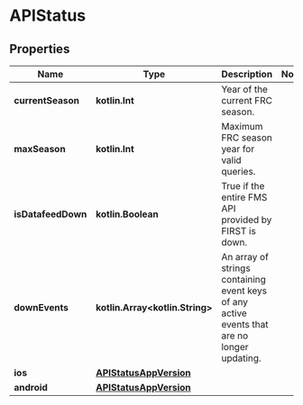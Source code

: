 
# APIStatus

## Properties

| Name               | Type                                              | Description                                                                                 | Notes |
| ------------------ | ------------------------------------------------- | ------------------------------------------------------------------------------------------- | ----- |
| **currentSeason**  | **kotlin.Int**                                    | Year of the current FRC season.                                                             |
| **maxSeason**      | **kotlin.Int**                                    | Maximum FRC season year for valid queries.                                                  |
| **isDatafeedDown** | **kotlin.Boolean**                                | True if the entire FMS API provided by FIRST is down.                                       |
| **downEvents**     | **kotlin.Array&lt;kotlin.String&gt;**             | An array of strings containing event keys of any active events that are no longer updating. |
| **ios**            | [**APIStatusAppVersion**](APIStatusAppVersion.md) |                                                                                             |
| **android**        | [**APIStatusAppVersion**](APIStatusAppVersion.md) |                                                                                             |
